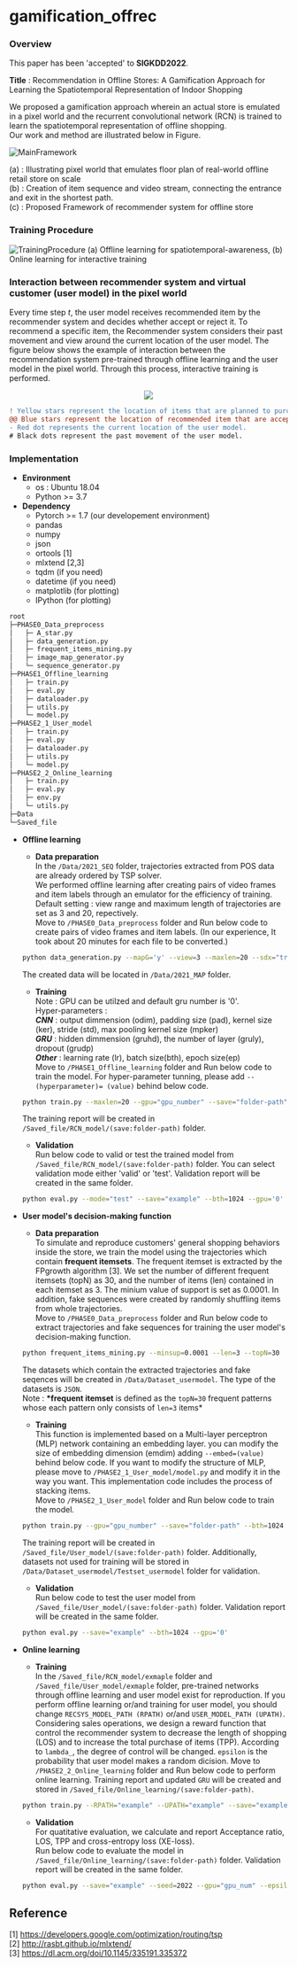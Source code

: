 # gamification_offrec

### Overview

This paper has been 'accepted' to **SIGKDD2022**.

**Title** : Recommendation in Offline Stores: A Gamification Approach for Learning the Spatiotemporal Representation of Indoor Shopping

We proposed a gamification approach wherein an actual store is emulated in a pixel world and the recurrent convolutional network (RCN) is trained to learn the spatiotemporal representation of offline shopping.  
Our work and method are illustrated below in Figure.

![MainFramework](./Figure/Main_framework.png)

(a) : Illustrating pixel world that emulates floor plan of real-world offline retail store on scale  
(b) : Creation of item sequence and video stream, connecting the entrance and exit in the shortest path.  
(c) : Proposed Framework of recommender system for offline store

### Training Procedure

![TrainingProcedure](./Figure/Training_procedure.png)
(a) Offline learning for spatiotemporal-awareness, (b) Online learning for interactive training

### Interaction between recommender system and virtual customer (user model) in the pixel world

Every time step _t_, the user model receives recommended item by the recommender system and decides whether accept or reject it. To recommend a specific item, the Recommender system considers their past movement and view around the current location of the user model. The figure below shows the example of interaction between the recommendation system pre-trained through offline learning and the user model in the pixel world. Through this process, interactive training is performed.

<p align="center"><img src="./Figure/interactive_recsys_user.gif"></p>

```diff
! Yellow stars represent the location of items that are planned to purchase.
@@ Blue stars represent the location of recommended item that are accepted. @@
- Red dot represents the current location of the user model.
# Black dots represent the past movement of the user model.
```

### Implementation

- **Environment**
  - os : Ubuntu 18.04
  - Python >= 3.7
- **Dependency**
  - Pytorch >= 1.7 (our developement environment)
  - pandas
  - numpy
  - json
  - ortools [1]
  - mlxtend [2,3]
  - tqdm (if you need)
  - datetime (if you need)
  - matplotlib (for plotting)
  - IPython (for plotting)

```bash
root
├─PHASE0_Data_preprocess
│   ├─ A_star.py
│   ├─ data_generation.py
│   ├─ frequent_items_mining.py
│   ├─ image_map_generator.py
│   └─ sequence_generator.py
├─PHASE1_Offline_learning
│   ├─ train.py
│   ├─ eval.py
│   ├─ dataloader.py
│   ├─ utils.py
│   └─ model.py
├─PHASE2_1_User_model
│   ├─ train.py
│   ├─ eval.py
│   ├─ dataloader.py
│   ├─ utils.py
│   └─ model.py
├─PHASE2_2_Online_learning
│   ├─ train.py
│   ├─ eval.py
│   ├─ env.py
│   └─ utils.py
├─Data
└─Saved_file
```

- **Offline learning**

  - **Data preparation**  
    In the `/Data/2021_SEQ` folder, trajectories extracted from POS data are already ordered by TSP solver.  
    We performed offline learning after creating pairs of video frames and item labels through an emulator for the efficiency of training.  
    Default setting : view range and maximum length of trajectories are set as 3 and 20, repectively.  
    Move to `/PHASE0_Data_preprocess` folder and Run below code to create pairs of video frames and item labels. (In our experience, It took about 20 minutes for each file to be converted.)

  ```bash
  python data_generation.py --mapG='y' --view=3 --maxlen=20 --sdx="train1"
  ```

  The created data will be located in `/Data/2021_MAP` folder.

  - **Training**  
    Note : GPU can be utilzed and default gru number is '0'.  
    Hyper-parameters :  
    **_CNN_** : output dimmension (odim), padding size (pad), kernel size (ker), stride (std), max pooling kernel size (mpker)  
    **_GRU_** : hidden dimmension (gruhd), the number of layer (gruly), dropout (grudp)  
    **_Other_** : learning rate (lr), batch size(bth), epoch size(ep)  
    Move to `/PHASE1_Offline_learning` folder and Run below code to train the model. For hyper-parameter tunning, please add `--(hyperparameter)= (value)` behind below code.

  ```bash
  python train.py --maxlen=20 --gpu="gpu_number" --save="folder-path" --bth=1024 --ep=100
  ```

  The training report will be created in `/Saved_file/RCN_model/(save:folder-path)` folder.

  - **Validation**  
    Run below code to valid or test the trained model from `/Saved_file/RCN_model/(save:folder-path)` folder. You can select validation mode either 'valid' or 'test'. Validation report will be created in the same folder.

  ```bash
  python eval.py --mode="test" --save="example" --bth=1024 --gpu='0'
  ```

- **User model's decision-making function**

  - **Data preparation**  
    To simulate and reproduce customers' general shopping behaviors inside the store, we train the model using the trajectories which contain **frequent itemsets**. The frequent itemset is extracted by the FPgrowth algorithm [3]. We set the number of different frequent itemsets (topN) as 30, and the number of items (len) contained in each itemset as 3. The minium value of support is set as 0.0001. In addition, fake sequences were created by randomly shuffling items from whole trajectories.  
    Move to `/PHASE0_Data_preprocess` folder and Run below code to extract trajectories and fake sequences for training the user model's decision-making function.

  ```bash
  python frequent_items_mining.py --minsup=0.0001 --len=3 --topN=30
  ```

  The datasets which contain the extracted trajectories and fake seqences will be created in `/Data/Dataset_usermodel`. The type of the datasets is `JSON`.  
  Note : **\*frequent itemset** is defined as the `topN=30` frequent patterns whose each pattern only consists of `len=3` items\*

  - **Training**  
    This function is implemented based on a Multi-layer perceptron (MLP) network containing an embedding layer. you can modify the size of embedding dimension (emdim) adding `--embed=(value)` behind below code. If you want to modify the structure of MLP, please move to `/PHASE2_1_User_model/model.py` and modify it in the way you want. This implementation code includes the process of stacking items.  
    Move to `/PHASE2_1_User_model` folder and Run below code to train the model.

  ```bash
  python train.py --gpu="gpu_number" --save="folder-path" --bth=1024 --ep=2000 --emdim=32 --lr=0.00001
  ```

  The training report will be created in `/Saved_file/User_model/(save:folder-path)` folder. Additionally, datasets not used for training will be stored in `/Data/Dataset_usermodel/Testset_usermodel` folder for validation.

  - **Validation**  
    Run below code to test the user model from `/Saved_file/User_model/(save:folder-path)` folder. Validation report will be created in the same folder.

  ```bash
  python eval.py --save="example" --bth=1024 --gpu='0'
  ```

- **Online learning**
  - **Training**  
    In the `/Saved_file/RCN_model/exmaple` folder and `/Saved_file/User_model/exmaple` folder, pre-trained networks through offline learning and user model exist for reproduction. If you perform offline learning or/and training for user model, you should change `RECSYS_MODEL_PATH (RPATH)` or/and `USER_MODEL_PATH (UPATH)`.  
    Considering sales operations, we design a reward function that control the recommender system to decrease the length of shopping (LOS) and to increase the total purchase of items (TPP). According to `lambda_`, the degree of control will be changed. `epsilon` is the probability that user model makes a random dicision.
    Move to `/PHASE2_2_Online_learning` folder and Run below code to perform online learning. Training report and updated `GRU` will be created and stored in `/Saved_file/Online_learning/(save:folder-path)`.
  ```bash
  python train.py --RPATH="example" --UPATH="example" --save="example" --lambda_=0.5 --seed=2022 --lr=0.0005 --gpu="gpu_num" --ep=500 --epsilon=0.2
  ```
  - **Validation**  
    For quatitative evaluation, we calculate and report Acceptance ratio, LOS, TPP and cross-entropy loss (XE-loss).  
    Run below code to evaluate the model in `/Saved_file/Online_learning/(save:folder-path)` folder. Validation report will be created in the same folder.
  ```bash
  python eval.py --save="example" --seed=2022 --gpu="gpu_num" --epsilon=0.2
  ```

## Reference

 [1] https://developers.google.com/optimization/routing/tsp  
 [2] http://rasbt.github.io/mlxtend/  
 [3] https://dl.acm.org/doi/10.1145/335191.335372
